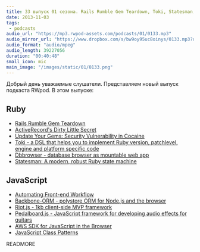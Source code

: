```yaml
---
title: 33 выпуск 01 сезона. Rails Rumble Gem Teardown, Toki, Statesman, Backbone-ORM, Pedalboard.js и прочее
date: 2013-11-03
tags:
 - podcasts
audio_url: "https://mp3.rwpod-assets.com/podcasts/01/0133.mp3"
audio_mirror_url: "https://www.dropbox.com/s/bw9oy95uc8oinys/0133.mp3?dl=1"
audio_format: "audio/mpeg"
audio_length: 39227056
duration: "00:40:48"
small_icon: mic
main_image: "/images/static/01/0133.png"
---
```


Добрый день уважаемые слушатели. Представляем новый выпуск подкаста RWpod. В этом выпуске:

## Ruby

 - [Rails Rumble Gem Teardown](http://www.dwellable.com/blog/Rails-Rumble-Gem-Teardown)
 - [ActiveRecord's Dirty Little Secret](http://gavinmiller.io/2013/active-records-dirty-little-secret/)
 - [Update Your Gems: Security Vulnerability in Cocaine](http://robots.thoughtbot.com/update-your-gems-security-vulnerability-in-cocaine/)
 - [Toki - a DSL that helps you to implement Ruby version, patchlevel, engine and platform specific code](https://github.com/juskoljo/toki)
 - [Dbbrowser - database browser as mountable web app](https://github.com/rubylibs/dbbrowser)
 - [Statesman: A modern, robust Ruby state machine](https://gocardless.com/blog/statesman/)

## JavaScript

 - [Automating Front-end Workflow](https://speakerdeck.com/addyosmani/automating-front-end-workflow)
 - [Backbone-ORM - polystore ORM for Node.js and the browser](http://vidigami.github.io/backbone-orm/)
 - [Riot.js - 1kb client-side MVP framework](https://moot.it/riotjs/)
 - [Pedalboard.js - JavaScript framework for developing audio effects for guitars](http://dashersw.github.io/pedalboard.js/demo/)
 - [AWS SDK for JavaScript in the Browser](http://aws.typepad.com/aws/2013/10/developer-preview-aws-sdk-for-javascript.html)
 - [JavaScript Class Patterns](https://gist.github.com/lucastan/5421897)

READMORE

